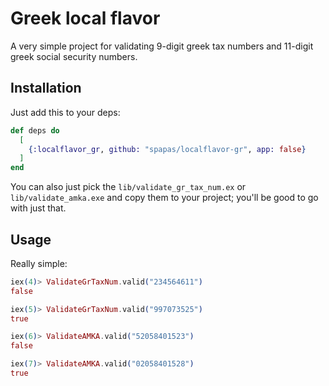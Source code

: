 # Greek local flavor

A very simple project for validating 9-digit greek tax numbers and 11-digit greek social security numbers.

## Installation

Just add this to your deps:

```elixir
def deps do
  [
    {:localflavor_gr, github: "spapas/localflavor-gr", app: false}
  ]
end
```

You can also just pick the `lib/validate_gr_tax_num.ex` or `lib/validate_amka.exe` and copy them to your project; you'll be good to go with just that.

## Usage

Really simple:

```elixir
iex(4)> ValidateGrTaxNum.valid("234564611")
false

iex(5)> ValidateGrTaxNum.valid("997073525")
true

iex(6)> ValidateAMKA.valid("52058401523")
false

iex(7)> ValidateAMKA.valid("02058401528")
true
```
